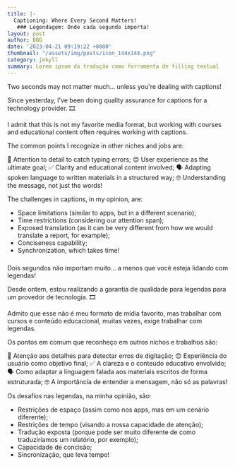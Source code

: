 ```yaml
---
title: |-
  Captioning: Where Every Second Matters!
   ### Legendagem: Onde cada segundo importa!
layout: post
author: BBG
date: '2023-04-21 09:19:22 +0000'
thumbnail: "/assets/img/posts/icon_144x144.png"
category: jekyll
summary: Lorem ipsum da tradução como ferramenta de filling textual
---
```


Two seconds may not matter much... unless you're dealing with captions!

Since yesterday, I've been doing quality assurance for captions for a technology provider. 🎞️

I admit that this is not my favorite media format, but working with courses and educational content often requires working with captions.

The common points I recognize in other niches and jobs are:

🔎 Attention to detail to catch typing errors;
😊 User experience as the ultimate goal;
✅ Clarity and educational content involved;
🗣️ Adapting spoken language to written materials in a structured way;
🤓 Understanding the message, not just the words!

The challenges in captions, in my opinion, are:

- Space limitations (similar to apps, but in a different scenario);
- Time restrictions (considering our attention span);
- Exposed translation (as it can be very different from how we would translate a report, for example);
- Conciseness capability;
- Synchronization, which takes time!
###
Dois segundos não importam muito... a menos que você esteja lidando com legendas!

Desde ontem, estou realizando a garantia de qualidade para legendas para um provedor de tecnologia. 🎞️

Admito que esse não é meu formato de mídia favorito, mas trabalhar com cursos e conteúdo educacional, muitas vezes, exige trabalhar com legendas.

Os pontos em comum que reconheço em outros nichos e trabalhos são:

🔎 Atenção aos detalhes para detectar erros de digitação;
😊 Experiência do usuário como objetivo final;
✅ A clareza e o conteúdo educativo envolvido;
🗣️ Como adaptar a linguagem falada aos materiais escritos de forma estruturada;
🤓 A importância de entender a mensagem, não só as palavras!

Os desafios nas legendas, na minha opinião, são:

- Restrições de espaço (assim como nos apps, mas em um cenário diferente);
- Restrições de tempo (visando a nossa capacidade de atenção);
- Tradução exposta (porque pode ser muito diferente de como traduziríamos um relatório, por exemplo);
- Capacidade de concisão;
- Sincronização, que leva tempo!
